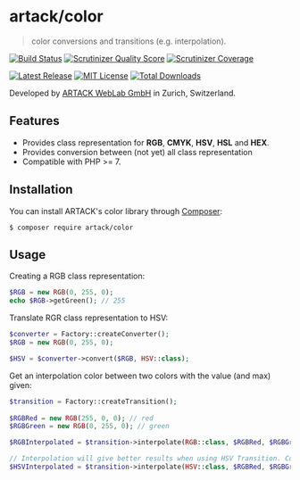 artack/color
============

> color conversions and transitions (e.g. interpolation).


[![Build Status](https://img.shields.io/travis/ARTACK/color.svg?style=flat)](https://travis-ci.org/ARTACK/color)
[![Scrutinizer Quality Score](https://img.shields.io/scrutinizer/g/artack/color.svg?style=flat)](https://scrutinizer-ci.com/g/artack/color/)
[![Scrutinizer Coverage](https://img.shields.io/scrutinizer/coverage/g/artack/color.svg)](https://scrutinizer-ci.com/g/artack/color/)

[![Latest Release](https://img.shields.io/packagist/v/artack/color.svg)](https://packagist.org/packages/artack/color)
[![MIT License](https://img.shields.io/packagist/l/artack/color.svg)](http://opensource.org/licenses/MIT)
[![Total Downloads](https://img.shields.io/packagist/dt/artack/color.svg)](https://packagist.org/packages/artack/color)

Developed by [ARTACK WebLab GmbH](https://www.artack.ch) in Zurich, Switzerland.


Features
--------

- Provides class representation for **RGB**, **CMYK**, **HSV**, **HSL** and **HEX**.
- Provides conversion between (not yet) all class representation
- Compatible with PHP >= 7.


Installation
------------

You can install ARTACK's color library through [Composer](https://getcomposer.org):

```shell
$ composer require artack/color
```

Usage
-----
Creating a RGB class representation:

```php
$RGB = new RGB(0, 255, 0);
echo $RGB->getGreen(); // 255
```

Translate RGR class representation to HSV:
```php
$converter = Factory::createConverter();
$RGB = new RGB(0, 255, 0);

$HSV = $converter->convert($RGB, HSV::class);
```

Get an interpolation color between two colors with the value (and max) given:
```php
$transition = Factory::createTransition();
        
$RGBRed = new RGB(255, 0, 0); // red
$RGBGreen = new RGB(0, 255, 0); // green

$RGBInterpolated = $transition->interpolate(RGB::class, $RGBRed, $RGBGreen, 100, 200); // should be ~yellow

// Interpolation will give better results when using HSV Transition. Colors get converted automaticly if needed.
$HSVInterpolated = $transition->interpolate(HSV::class, $RGBRed, $RGBGreen, 100, 200); // should be ~yellow
```
